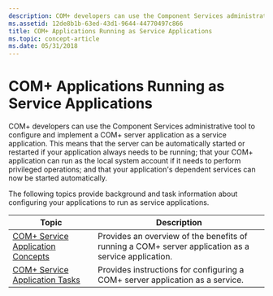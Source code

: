 ```yaml
---
description: COM+ developers can use the Component Services administrative tool to configure and implement a COM+ server application as a service application.
ms.assetid: 12de8b1b-63ed-43d1-9644-44770497c866
title: COM+ Applications Running as Service Applications
ms.topic: concept-article
ms.date: 05/31/2018
---
```


# COM+ Applications Running as Service Applications

COM+ developers can use the Component Services administrative tool to configure and implement a COM+ server application as a service application. This means that the server can be automatically started or restarted if your application always needs to be running; that your COM+ application can run as the local system account if it needs to perform privileged operations; and that your application's dependent services can now be started automatically.

The following topics provide background and task information about configuring your applications to run as service applications.



| Topic                                                                      | Description                                                                                         |
|----------------------------------------------------------------------------|-----------------------------------------------------------------------------------------------------|
| [COM+ Service Application Concepts](com--service-application-concepts.md) | Provides an overview of the benefits of running a COM+ server application as a service application. |
| [COM+ Service Application Tasks](com--service-application-tasks.md)       | Provides instructions for configuring a COM+ server application as a service.                       |



 

 

 



